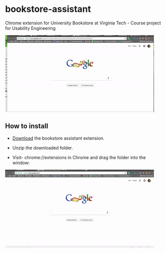 # bookstore-assistant
Chrome extension for University Bookstore at Virginia Tech - Course project for Usability Engineering


![Google Sample](google-search-sweatshirt-example.gif)

## How to install

- [Download](https://github.com/adbharadwaj/bookstore-assistant/archive/master.zip) the bookstore assistant extension.

- Unzip the downloaded folder.

- Visit-  chrome://extensions in Chrome and drag the folder into the window:

![Install Steps](bookstore-assistant-install-steps.gif)
